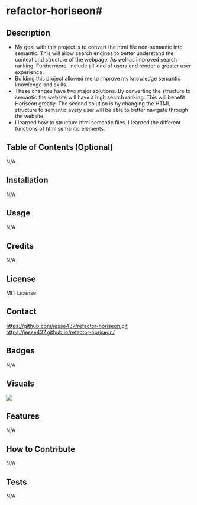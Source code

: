 # refactor-horiseon# <Your-Project-Title>

## Description


- My goal with this project is to convert the html file non-semantic into semantic. This will allow search engines to better understand the context and structure of the webpage. As well as improved search ranking. Furthermore, include all kind of users and render a greater user experience.
- Building this project allowed me to improve my knowledge semantic knowledge and skills.
- These changes have two major solutions. By converting the structure to semantic the website will have a high search ranking. This will benefit Horiseon greatly. The second solution is by changing the HTML structure to semantic every user will be able to better navigate through the website.
- I learned how to structure html semantic files. I learned the different functions of html semantic elements.

## Table of Contents (Optional)

N/A

## Installation


N/A

## Usage

N/A

## Credits

N/A

## License

MIT License

## Contact
https://github.com/jesse437/refactor-horiseon.git
https://jesse437.github.io/refactor-horiseon/

## Badges

N/A

## Visuals
![](assets/images/digital-marketing-meeting.jpg)

## Features

N/A

## How to Contribute

N/A

## Tests

N/A
